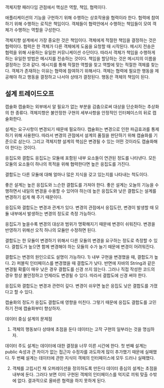 객체지향 패러다임 관점에서 핵심은 역할, 책임, 협력이다.

애플리케이션의 기능을 구현하기 위해 수행하는 상호작용을 협력이라 한다. 협력에 참여하기 위해 수행하는 로직은 책임이다. 객체들이 협력안에서 수행하는 책임들이 모여 객체가 수행하는 역할을 구성한다.

객체지향 설계에서 가장 중요한 것은 책임이다. 객체에게 적절한 책임을 결정하는 것은 협력이다. 협력은 한 객체가 다른 객체에게 도움을 요청할 때 시작된다. 메시지 전송은 협력을 위해 사용하는 유일한 커뮤니케이션 수단이다. 따라서 객체가 책임을 수행하게 하는 유일한 방법은 메시지를 전송하는 것이다. 책임을 할당하는 것은 메시지의 이름을 결정하는 것과 같다. 메시지를 통해 적절한 역할을 찾고 역할에 맞는 적절한 객체를 찾는다. 객체가 존재하는 이유는 협력에 참여하기 위해서다. 객체는 협력에 필요한 행동을 제공해야 하고 행동을 결정하고 나서야 상태가 결정된다. 행동은 객체의 책임이 된다.

## 설계 트레이드오프
캡슐화
캡슐화는 외부에서 알 필요가 없는 부분을 감춤으로써 대상을 단순화하는 추상화의 한 종류다. 객체지향은 불안정한 구현의 세부사항을 안정적인 인터페이스의 뒤로 캡슐화한다.

설계는 요구사항이 변경되기 때문에 필요하다. 캡슐화는 변경으로 인한 파급효과를 통제하기 위해 사용한다. 따라서 변경의 관점에서 설계의 품질을 판단하기 위해 캡슐화를 기준으로 삼는다. 그리고 객체지향 설계의 핵심은 변경될 수 있는 어떤 것이라도 캡슐화해야 한다는 것이다. 

응집도와 결합도
응집도는 모듈에 포함된 내부 요소들이 연관된 정도를 나타낸다.
모든 모듈의 요소들이 하나의 목적을 위해 협력한다면 높은 응집도를 가진다.

결합도는 다른 모듈에 대해 얼마나 많은 지식을 갖고 있는지를 나타내는 척도이다.

좋은 설계는 높은 응집도와 느슨한 결합도를 가져야 한다. 좋은 설계는 오늘의 기능을 수행하면서 내일의 변경을 수용할 수 있어야 하는데 높은 응집도와 낮은 결합도는 설계를 변경하기 쉽게 해 주기 때문이다.

응집도와 결합도는 변경과 관계가 있다. 
변경의 관점에서 응집도란, 변경이 발생할 때 모듈 내부에서 발생하는 변경의 정도로 측정 가능하다.

응집도가 높을수록 변경의 대상과 범위가 명확해지기 때문에 변경이 쉬워진다. 변경을 반영하기 위해선 오직 하나의 모듈만 수정하면 된다.

결합도는 한 모듈이 변경하기 위해서 다른 모듈의 변경을 요구하는 정도로 측정할 수 있다. 결합도가 높으면 함께 변경해야 하는 모듈의 수가 늘기 때문에 변경이 어려워진다.

결합도는 변경의 원인으로도 설명이 가능하다. 1) 내부 구현을 변경했을 때, 결합도가 높다. 2) 퍼블릭 인터페이스를 변경했을 때 결합도가 낮다.
반면에 자바의 String과 같은 변경될 확률이 매우 낮은 경우 결합도를 신경 쓰지 않는다.
그러나 직접 작성한 코드의 경우 항상 불안정하고 언제라도 변경될 수 있다. 따라서 결합도에 신경 써야 한다.

응집도와 결합도는 변경과 관련이 깊다. 변경이 쉬우면 높은 응집도 낮은 결합도를 가졌다고 할 수 있다. 

캡슐화의 정도가 응집도 결합도에 영향을 미친다. 그렇기 때문에 응집도 결합도를 고민하기 전에 캡슐화부터 향상하자.

데이터 중심 설계의 문제점
1) 객체의 행동보다 상태에 초점을 둔다
데이터는 고작 구현의 일부라는 것을 명심하자.

데이터 주도 설계는 데이터에 대한 결정을 너무 이른 시간에 한다.
첫 번째 설계는 public 속성과 큰 차이가 없는 접근자 수정자를 과도하게 많이 추가했기 때문에 실패했다.
두 번째 설계는 데이터에 관한 지식이 객체의 인터페이스에 모두 드러나 실패했다.

2) 객체를 고립시킨 채 오퍼레이션을 정의하도록 만든다
데이터 중심의 설계는 초점을 내부에 둔다. 그러다 보면 이미 구현된 객체의 인터페이스를 억지로 끼워 맞출 수밖에 없다. 결과적으로 올바른 협력을 하지 못하게 된다.
